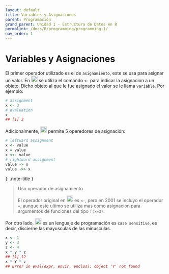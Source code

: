```yaml
---
layout: default
title: Variables y Asignaciones
parent: Programación
grand_parent: Unidad 1 - Estructura de Datos en R
permalink: /docs/R/programming/programming-1/
nav_order: 1
---
```


# Variables y Asignaciones

El primer operador utilizado es el de `asignamiento`, este se usa para asignar un valor. En <img src="/uss-softwaredatascience/assets/images/r.svg" width="20"> se utiliza el comando `<-` para indicar la asignacion a un objeto. Dicho objeto al que le fue asignado el valor se le llama `variable`. Por ejemplo:

```r
# assignment
x <- 3
# evaluation
x
## [1] 3
```

Adicionalmente, <img src="/uss-softwaredatascience/assets/images/r.svg" width="20"> permite 5 operedores de asignación:

```r
# leftward assignment
x <- value
x = value
x <<- value
# rightward assignment
value -> x
value ->> x 
```

{: .note-title }
> Uso operador de asignamiento
>
> El operador original en <img src="/uss-softwaredatascience/assets/images/r.svg" width="20"> es `<-`, pero en 2001 se incluyo el operador `=`, aunque este ultimo se utiliza mas como asignacion para argumentos de funciones del tipo `f(x=3)`.

Por otro lado, <img src="/uss-softwaredatascience/assets/images/r.svg" width="20"> es un lenguaje de programación es `case sensitive`, es decir, discierne las mayusculas de las minusculas.

```r
x <- 1
y <- 3
z <- 4
x * y * z
## [1] 12
x * Y * z
## Error in eval(expr, envir, enclos): object 'Y' not found
```